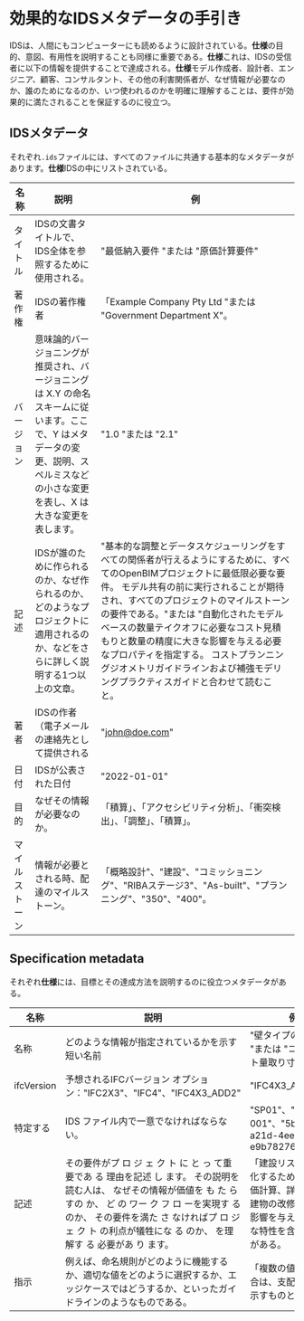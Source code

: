 # 効果的なIDSメタデータの手引き

IDSは、人間にもコンピューターにも読めるように設計されている。**仕様**の目的、意図、有用性を説明することも同様に重要である。**仕様**これは、IDSの受信者に以下の情報を提供することで達成される。**仕様**モデル作成者、設計者、エンジニア、顧客、コンサルタント、その他の利害関係者が、なぜ情報が必要なのか、誰のためになるのか、いつ使われるのかを明確に理解することは、要件が効果的に満たされることを保証するのに役立つ。

## IDSメタデータ

それぞれ`.ids`ファイルには、すべてのファイルに共通する基本的なメタデータがあります。**仕様**IDSの中にリストされている。

| 名称 | 説明 | 例 |
| ----------- | ---------------------------------------------------------------------------------------------------------------------------------------------------------------------------------------------------------------------------------------------------------------------------------------------------------------------------------------------------------------------------------------- | ------------------------------------------------------------------------------------------------------------------------------------------------------------------------------------------------------------------------------------------------------------------------------------------------------------------------------------------------------------------------------------------------------------------------------------------------------------------------------------------------------------------------ |
| タイトル | IDSの文書タイトルで、IDS全体を参照するために使用される。 | "最低納入要件 "または "原価計算要件" |
| 著作権 | IDSの著作権者 | 「Example Company Pty Ltd "または "Government Department X"。 |
| バージョン | 意味論的バージョニングが推奨され、バージョニングは X.Y の命名スキームに従います。ここで、Y はメタデータの変更、説明、スペルミスなどの小さな変更を表し、X は大きな変更を表します。 | "1.0 "または "2.1" |
| 記述 | IDSが誰のために作られるのか、なぜ作られるのか、どのようなプロジェクトに適用されるのか、などをさらに詳しく説明する1つ以上の文章。 | "基本的な調整とデータスケジューリングをすべての関係者が行えるようにするために、すべてのOpenBIMプロジェクトに最低限必要な要件。 モデル共有の前に実行されることが期待され、すべてのプロジェクトのマイルストーンの要件である。"または "自動化されたモデルベースの数量テイクオフに必要なコスト見積もりと数量の精度に大きな影響を与える必要なプロパティを指定する。 コストプランニングジオメトリガイドラインおよび補強モデリングプラクティスガイドと合わせて読むこと。 |
| 著者 | IDSの作者（電子メールの連絡先として提供される | "<john@doe.com>" |
| 日付 | IDSが公表された日付 | "2022-01-01" |
| 目的 | なぜその情報が必要なのか。 | 「積算」、「アクセシビリティ分析」、「衝突検出」、「調整」、「積算」。 |
| マイルストーン | 情報が必要とされる時、配達のマイルストーン。 | 「概略設計"、"建設"、"コミッショニング"、"RIBAステージ3"、"As-built"、"プランニング"、"350"、"400"。 |

## Specification metadata

それぞれ**仕様**には、目標とその達成方法を説明するのに役立つメタデータがある。

| 名称 | 説明 | 例 |
| ------------ | --------------------------------------------------------------------------------------------------------------------------------------------------------------------------------------------------------------------------------------------------------------------- | --------------------------------------------------------------------------------------------------------------------------------------------------------- |
| 名称 | どのような情報が指定されているかを示す短い名前 | "壁タイプの命名規則 "または "コンクリート量取り寸法" |
| ifcVersion | 予想されるIFCバージョン オプション："IFC2X3"、"IFC4"、"IFC4X3_ADD2" | "IFC4X3_ADD2" |
| 特定する | IDS ファイル内で一意でなければならない。 | "SP01"、"Fire-001"、"5b1b0426-a21d-4ee9-9b53-e9b7827690a7" |
| 記述 | その要件がプ ロ ジ ェ ク ト に と っ て重要であ る 理由を記述 し ます。 その説明を読む人は、 なぜその情報が価値を も た ら すの か、 ど の ワー ク フ ロ ーを実現す る のか、 その要件を満た さ なければプ ロ ジ ェ ク ト の利点が犠牲にな る のか、 を理解す る 必要があ り ます。 | 「建設リスクを最小化するためには、原価計算、詳細設計、建物の改修に大きな影響を与える基本的な特性を含める必要がある。 |
| 指示 | 例えば、命名規則がどのように機能するか、適切な値をどのように選択するか、エッジケースではどうするか、といったガイドラインのようなものである。 | 「複数の値がある場合は、支配的な値を示すものとする。 |

